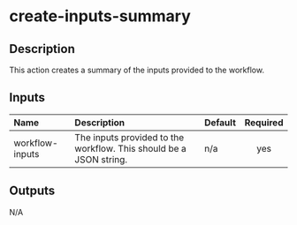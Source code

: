 # create-inputs-summary

<!-- actdocs start -->

## Description

This action creates a summary of the inputs provided to the workflow.

## Inputs

| Name | Description | Default | Required |
| :--- | :---------- | :------ | :------: |
| workflow-inputs | The inputs provided to the workflow. This should be a JSON string. | n/a | yes |

## Outputs

N/A

<!-- actdocs end -->


